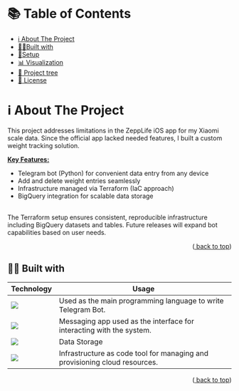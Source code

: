 <a name="readme-top"></a>
# 📚 Table of Contents
- [ℹ About The Project](#about)
- [👨‍💻Built with](#db)
- [🔑Setup](#setup)
- [📊 Visualization](#viz)
- [🌲 Project tree](#tree)
- [📄 License](#license)

<a name="about"></a>
<!-- ABOUT THE PROJECT -->
# ℹ️ About The Project
This project addresses limitations in the ZeppLife iOS app for my Xiaomi scale data. Since the official app lacked needed features, I built a custom weight tracking solution.

<span style="font-weight: bold; text-decoration: underline;">Key Features:</span>
- Telegram bot (Python) for convenient data entry from any device
- Add and delete weight entries seamlessly
- Infrastructure managed via Terraform (IaC approach)
- BigQuery integration for scalable data storage

<br>
The Terraform setup ensures consistent, reproducible infrastructure including BigQuery datasets and tables. Future releases will expand bot capabilities based on user needs.

<p align="right">
(<a href="#readme-top"> back to top</a>)</p>

## 👨‍💻 Built with

| Technology | Usage |
| ---------- | ------|
| <img src="https://img.shields.io/badge/Python-FFD43B?style=for-the-badge&logo=python&logoColor=blue"/>  | Used as the main programming language to write Telegram Bot.|
| <img src="https://img.shields.io/badge/Telegram-2CA5E0?style=for-the-badge&logo=telegram&logoColor=white"/> | Messaging app used as the interface for interacting with the  system. |
| <img src="https://img.shields.io/badge/Google Big Query-%234285F4?style=for-the-badge&logo=googlebigquery&logoColor=white"/>| Data Storage |
| <img src="https://img.shields.io/badge/terraform-%235835CC.svg?style=for-the-badge&logo=terraform&logoColor=white"/>| Infrastructure as code tool for managing and provisioning cloud resources. |
<p align="right">
(<a href="#readme-top"> back to top</a>)</p>